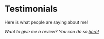 <script>
class Testimonial {
  constructor(name, avatar, ...text) {
    this.name = name;
    this.avatar = avatar;
    this.text = text.join("\n")
  }
};

const testimonials = [
  new Testimonial(
    "spiltcoffee",
    "https://github.com/spiltcoffee.png",
    "⭐⭐⭐⭐⭐",
    "good wife 10/10, would marry again"
  ),
  new Testimonial(
    "Willow, pet dog",
    "./avatars/willow.jpg",
    "⭐⭐",
    "*yelling*"
  ),
  new Testimonial(
    "Humble-bumble-bee",
    "./avatars/humble-bumble-bee.png",
    "⭐⭐⭐⭐⭐",
    "Life and loudspeaker of the party"
  ),
  new Testimonial(
    "charlemagne",
    "https://github.com/charlottepierce.png",
    "10/10 hugs, many warm ⭐️⭐️⭐️⭐️⭐️🎉"
  ),
  new Testimonial(
    "FitzYordle",
    "./avatars/fitzyordle.png",
    "Top strimmer, would invite to wedding again ⭐️⭐️⭐️⭐️⭐️"
  ),
  new Testimonial(
    "ItsMeTonyG",
    "./avatars/itsmetonyg.jpg",
    "⭐️⭐️⭐️⭐️⭐️",
    "10/10, Perfectly loud and full of laughs. She knows of my horcruxes, thus I must give a perfect score or I will die of laughter."
  ),
  new Testimonial(
    "Her Dad",
    "https://github.com/RogerRaamjet.png",
    "Bit of a ratbag really, but all in all, not too bad.",
    "(Some of the things I could tell you.......but I won't)"
  )
].sort(() => 0.5 - Math.random());

export default {
  data: () => ({ testimonials })
}
</script>

# Testimonials

Here is what people are saying about me!

<template v-for="{ name, avatar, text } in testimonials">
  <Testimonial :name="name" :avatar="avatar">
    {{ text }}
  </Testimonial>
</template>

_Want to give me a review? You can do so [here!](https://github.com/spiltcoffee/aciddotexe.github.io/issues/new/choose)_
